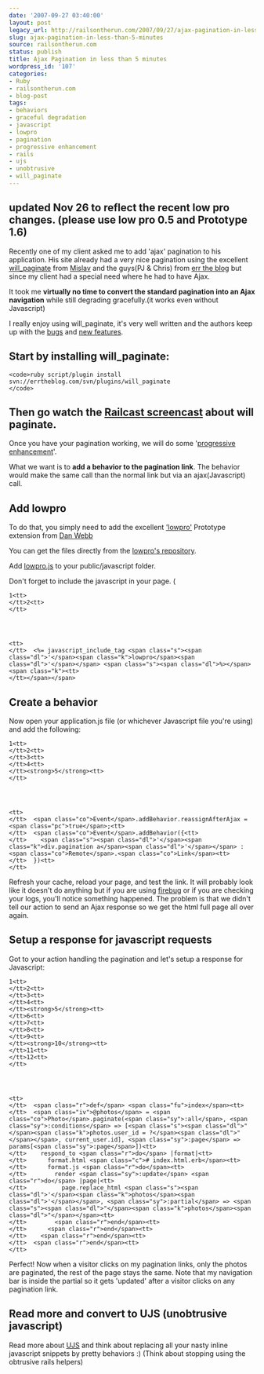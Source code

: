 ```yaml
---
date: '2007-09-27 03:40:00'
layout: post
legacy_url: http://railsontherun.com/2007/09/27/ajax-pagination-in-less-than-5-minutes/
slug: ajax-pagination-in-less-than-5-minutes
source: railsontherun.com
status: publish
title: Ajax Pagination in less than 5 minutes
wordpress_id: '107'
categories:
- Ruby
- railsontherun.com
- blog-post
tags:
- behaviors
- graceful degradation
- javascript
- lowpro
- pagination
- progressive enhancement
- rails
- ujs
- unobtrusive
- will_paginate
---
```


## updated Nov 26 to reflect the recent low pro changes. (please use low pro 0.5 and Prototype 1.6)





Recently one of my client asked me to add 'ajax' pagination to his application. His site already had a very nice pagination using the excellent [will_paginate](http://plugins.require.errtheblog.com/browser/will_paginate) from [Mislav](http://www.workingwithrails.com/person/2764-mislav-marohni) and the guys(PJ & Chris) from [err the blog](http://errtheblog.com/) but since my client had a special need where he had to have Ajax.





It took me **virtually no time to convert the standard pagination into an Ajax navigation** while still degrading gracefully.(it works even without Javascript)





I really enjoy using will_paginate, it's very well written and the authors keep up with the [bugs](http://err.lighthouseapp.com/projects/466-plugins/tickets?q=tagged%3Awill_paginate) and [new features](http://err.lighthouseapp.com/projects/466-plugins/tickets?q=tagged%3Awill_paginate).





## Start by installing will_paginate:




    
    <code>ruby script/plugin install svn://errtheblog.com/svn/plugins/will_paginate
    </code>





## Then go watch the [Railcast screencast](http://railscasts.com/episodes/51) about will paginate.





Once you have your pagination working, we will do some '[progressive enhancement](http://en.wikipedia.org/wiki/Progressive_enhancement)'.





What we want is to **add a behavior to the pagination link**. The behavior would make the same call than the normal link but via an ajax(Javascript) call. 





## Add lowpro





To do that, you simply need to add the excellent ['lowpro'](http://www.danwebb.net/lowpro) Prototype extension from [Dan Webb](http://www.danwebb.net)





You can get the files directly from the [lowpro's repository](http://svn.danwebb.net/external/lowpro/trunk/dist/lowpro.js).





Add [lowpro.js](http://svn.danwebb.net/external/lowpro/trunk/dist/lowpro.js) to your public/javascript folder.





Don't forget to include the javascript in your page. (






  
    
    1<tt>
    </tt>2<tt>
    </tt>


  
    
    <tt>
    </tt>  <%= javascript_include_tag <span class="s"><span class="dl">'</span><span class="k">lowpro</span><span class="dl">'</span></span> <span class="s"><span class="dl">%></span><span class="k"><tt>
    </tt></span></span>






## Create a behavior





Now open your application.js file (or whichever Javascript file you're using) and add the following:






  
    
    1<tt>
    </tt>2<tt>
    </tt>3<tt>
    </tt>4<tt>
    </tt><strong>5</strong><tt>
    </tt>


  
    
    <tt>
    </tt>  <span class="co">Event</span>.addBehavior.reassignAfterAjax = <span class="pc">true</span>;<tt>
    </tt>  <span class="co">Event</span>.addBehavior({<tt>
    </tt>    <span class="s"><span class="dl">'</span><span class="k">div.pagination a</span><span class="dl">'</span></span> : <span class="co">Remote</span>.<span class="co">Link</span><tt>
    </tt>  })<tt>
    </tt>






Refresh your cache, reload your page, and test the link. It will probably look like it doesn't do anything but if you are using [firebug](http://www.getfirebug.com/) or if you are checking your logs, you'll notice something happened. The problem is that we didn't tell our action to send an Ajax response so we get the html full page all over again.





## Setup a response for javascript requests





Got to your action handling the pagination and let's setup a response for Javascript:






  
    
    1<tt>
    </tt>2<tt>
    </tt>3<tt>
    </tt>4<tt>
    </tt><strong>5</strong><tt>
    </tt>6<tt>
    </tt>7<tt>
    </tt>8<tt>
    </tt>9<tt>
    </tt><strong>10</strong><tt>
    </tt>11<tt>
    </tt>12<tt>
    </tt>


  
    
    <tt>
    </tt>  <span class="r">def</span> <span class="fu">index</span><tt>
    </tt>  <span class="iv">@photos</span> = <span class="co">Photo</span>.paginate(<span class="sy">:all</span>, <span class="sy">:conditions</span> => [<span class="s"><span class="dl">"</span><span class="k">photos.user_id = ?</span><span class="dl">"</span></span>, current_user.id], <span class="sy">:page</span> => params[<span class="sy">:page</span>])<tt>
    </tt>    respond_to <span class="r">do</span> |format|<tt>
    </tt>      format.html <span class="c"># index.html.erb</span><tt>
    </tt>      format.js <span class="r">do</span><tt>
    </tt>        render <span class="sy">:update</span> <span class="r">do</span> |page|<tt>
    </tt>          page.replace_html <span class="s"><span class="dl">'</span><span class="k">photos</span><span class="dl">'</span></span>, <span class="sy">:partial</span> => <span class="s"><span class="dl">"</span><span class="k">photos</span><span class="dl">"</span></span><tt>
    </tt>        <span class="r">end</span><tt>
    </tt>      <span class="r">end</span><tt>
    </tt>    <span class="r">end</span><tt>
    </tt>  <span class="r">end</span><tt>
    </tt>






Perfect! Now when a visitor clicks on my pagination links, only the photos are paginated, the rest of the page stays the same. Note that my navigation bar is inside the partial so it gets 'updated' after a visitor clicks on any pagination link.





## Read more and convert to UJS (unobtrusive javascript)





Read more about [UJS](http://jlaine.net/2007/8/3/from-rails-ajax-helpers-to-low-pro-part-i) and think about replacing all your nasty inline javascript snippets by pretty behaviors :) (Think about stopping using the obtrusive rails helpers)
